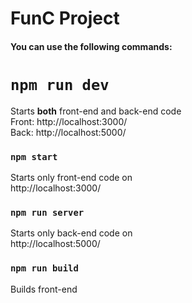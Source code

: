 # FunC Project

#### You can use the following commands:
# `npm run dev`
Starts <b>both</b> front-end and back-end code<br/>
Front: http://localhost:3000/<br/>
Back: http://localhost:5000/

### `npm start`
Starts only front-end code on<br/>
http://localhost:3000/

### `npm run server`
Starts only back-end code on<br/>
http://localhost:5000/

### `npm run build`
Builds front-end
